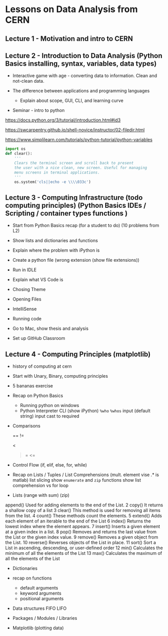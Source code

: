 # Lessons on Data Analysis from CERN

## Lecture 1 - Motivation and intro to CERN 

## Lecture 2 - Introduction to Data Analysis (Python Basics installing, syntax, variables, data types)

- Interactive game with age - converting data to information. Clean and
  not-clean data. 

- The difference between applications and programming languages

  - Explain about scope, GUI, CLI, and learning curve
  
- Seminar - intro to python

https://docs.python.org/3/tutorial/introduction.html#id3

https://swcarpentry.github.io/shell-novice/instructor/02-filedir.html

https://www.simplilearn.com/tutorials/python-tutorial/python-variables

```python
import os
def clear():
    '''
    Clears the terminal screen and scroll back to present
    the user with a nice clean, new screen. Useful for managing
    menu screens in terminal applications.
    '''
    os.system('cls||echo -e \\\\033c')
```
##  Lecture 3 - Computing Infrastructure (todo computing principles) (Python Basics IDEs / Scripting / container types functions )

- Start from Python Basics recap (for a student to do) (10 problems from L2)
- Show lists and dictionaries and functions 
- Explain where the problem with iPython is 
- Create a python file (wrong extension (show file extensions))
- Run in IDLE 
- Explain what VS Code is 
- Chosing Theme 
- Opening Files 
- IntelliSense
- Running code

- Go to Mac, show thesis and analysis 

- Set up GitHub Classroom 

## Lecture 4 - Computing Principles (matplotlib)

- history of computing at cern 
- Start with Unary, Binary, computing principles 

- 5 bananas exercise

- Recap on Python Basics
  - Running python on windows 
  - Python Interpreter CLI (show iPython)
  `%who`
  `%whos`
  input (default string)
  input cast to required 
- Comparisons 

  ==
  !=
  >
  <
  >= 
  <=

- Control Flow (if, elif, else, for, while)

- Recap on Lists / Tuples / List Comprehensions (mult. element vise .* is matlab)
  list slicing
  show `enumerate` and `zip` functions
  show list comprehension vs for loop 


- Lists (range with sum) (zip)

append()	Used for adding elements to the end of the List. 
2	copy()	It returns a shallow copy of a list
3	clear()	This method is used for removing all items from the list. 
4	count()	These methods count the elements.
5	extend()	Adds each element of an iterable to the end of the List
6	index()	Returns the lowest index where the element appears. 
7	insert()	Inserts a given element at a given index in a list. 
8	pop()	Removes and returns the last value from the List or the given index value.
9	remove()	Removes a given object from the List. 
10	reverse()	Reverses objects of the List in place.
11	sort()	Sort a List in ascending, descending, or user-defined order
12	min()	Calculates the minimum of all the elements of the List
13	max()	Calculates the maximum of all the elements of the List

- Dictionaries

- recap on functions
  - default arguments
  - keyword arguments
  - positional arguments
- Data structures FIFO LIFO 

- Packages / Modules / Libraries

- Matplotlib (plotting data)